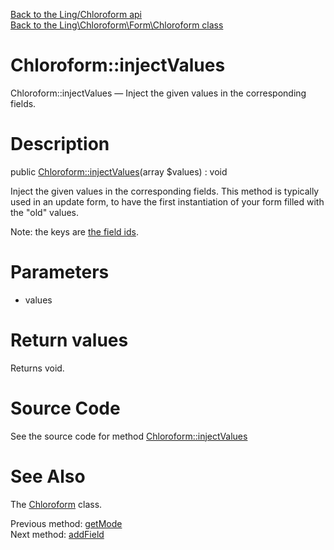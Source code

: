 [Back to the Ling/Chloroform api](https://github.com/lingtalfi/Chloroform/blob/master/doc/api/Ling/Chloroform.md)<br>
[Back to the Ling\Chloroform\Form\Chloroform class](https://github.com/lingtalfi/Chloroform/blob/master/doc/api/Ling/Chloroform/Form/Chloroform.md)


Chloroform::injectValues
================



Chloroform::injectValues — Inject the given values in the corresponding fields.




Description
================


public [Chloroform::injectValues](https://github.com/lingtalfi/Chloroform/blob/master/doc/api/Ling/Chloroform/Form/Chloroform/injectValues.md)(array $values) : void




Inject the given values in the corresponding fields.
This method is typically used in an update form, to have the first instantiation of your form filled
with the "old" values.

Note: the keys are [the field ids](https://github.com/lingtalfi/Chloroform/blob/master/doc/pages/chloroform-discussion.md#the-field-id).




Parameters
================


- values

    


Return values
================

Returns void.








Source Code
===========
See the source code for method [Chloroform::injectValues](https://github.com/lingtalfi/Chloroform/blob/master/Form/Chloroform.php#L294-L303)


See Also
================

The [Chloroform](https://github.com/lingtalfi/Chloroform/blob/master/doc/api/Ling/Chloroform/Form/Chloroform.md) class.

Previous method: [getMode](https://github.com/lingtalfi/Chloroform/blob/master/doc/api/Ling/Chloroform/Form/Chloroform/getMode.md)<br>Next method: [addField](https://github.com/lingtalfi/Chloroform/blob/master/doc/api/Ling/Chloroform/Form/Chloroform/addField.md)<br>

